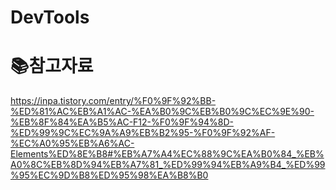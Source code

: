# DevTools

# :books:참고자료

https://inpa.tistory.com/entry/%F0%9F%92%BB-%ED%81%AC%EB%A1%AC-%EA%B0%9C%EB%B0%9C%EC%9E%90-%EB%8F%84%EA%B5%AC-F12-%F0%9F%94%8D-%ED%99%9C%EC%9A%A9%EB%B2%95-%F0%9F%92%AF-%EC%A0%95%EB%A6%AC-Elements%ED%8E%B8#%EB%A7%A4%EC%88%9C%EA%B0%84_%EB%A0%8C%EB%8D%94%EB%A7%81_%ED%99%94%EB%A9%B4_%ED%99%95%EC%9D%B8%ED%95%98%EA%B8%B0